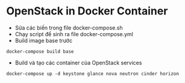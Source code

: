 OpenStack in Docker Container
=============================
- Sửa các biến trong file docker-compose.sh
- Chạy script để sinh ra file docker-compose.yml
- Build image base trước
```
docker-compose build base
```
- Build và tạo các container của OpenStack services
```
docker-compose up -d keystone glance nova neutron cinder horizon
```